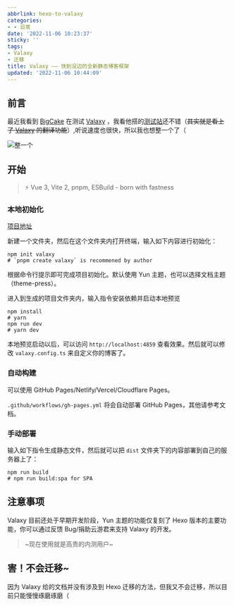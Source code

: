 ```yaml
---
abbrlink: hexo-to-valaxy
categories:
- - 日常
date: '2022-11-06 10:23:37'
sticky: ''
tags:
- Valaxy
- 迁移
title: Valaxy —— 快到没边的全新静态博客框架
updated: '2022-11-06 10:44:09'
---
```

## 前言

最近我看到 [BigCake](https://bigcake.cakemc.top) 在测试 [Valaxy](https://valaxy.site) ，我看他搭的[测试站](https://valaxy.bigcake.cakemc.top)还不错（~~其实就是看上了 [Valaxy](https://valaxy.site) 的翻译功能~~）,听说速度也很快，所以我也想整一个了（

![整一个](https://pic.niufuyu.top/img/rnwtq.jpg "整一个")

<!-- more -->


## 开始

> ⚡️ Vue 3, Vite 2, pnpm, ESBuild - born with fastness

### 本地初始化

[项目地址](https://github.com/YunYouJun/valaxy)

新建一个文件夹，然后在这个文件夹内打开终端，输入如下内容进行初始化：

```
npm init valaxy
# `pnpm create valaxy` is recommened by author
```

根据命令行提示即可完成项目初始化。默认使用 Yun 主题，也可以选择文档主题（theme-press）。

进入到生成的项目文件夹内，输入指令安装依赖并启动本地预览

```
npm install 
# yarn
npm run dev
# yarn dev
```

本地预览启动以后，可以访问 `http://localhost:4859` 查看效果。然后就可以修改 `valaxy.config.ts` 来自定义你的博客了。

### 自动构建

可以使用 GitHub Pages/Netlify/Vercel/Cloudflare Pages。

`.github/workflows/gh-pages.yml` 将会自动部署 GitHub Pages，其他请参考文档。

### 手动部署

输入如下指令生成静态文件，然后就可以把 `dist` 文件夹下的内容部署到自己的服务器上了：

```
npm run build
# npm run build:spa for SPA
```

## 注意事项

Valaxy 目前还处于早期开发阶段，Yun 主题的功能仅复刻了 Hexo 版本的主要功能，你可以通过反馈 Bug/捐助云游君来支持 Valaxy 的开发。

> ~现在使用就是高贵的内测用户~

## 害！不会迁移~

因为 Valaxy 给的文档并没有涉及到 Hexo 迁移的方法，但我又不会迁移，所以目前只能慢慢琢磨琢磨（
